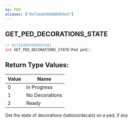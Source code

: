 ```yaml
---
ns: PED
aliases: ["0x71eab450d86954a1"]
---
```

## GET_PED_DECORATIONS_STATE

```c
// 0x71EAB450D86954A1
int GET_PED_DECORATIONS_STATE(Ped ped);
```

## Return Type Values:
| Value | Name |
| --- | --- |
| 0 | In Progress |
| 1 | No Decorations |
| 2 | Ready |

Get the state of decorations (tattoos/decals) on a ped, if any

